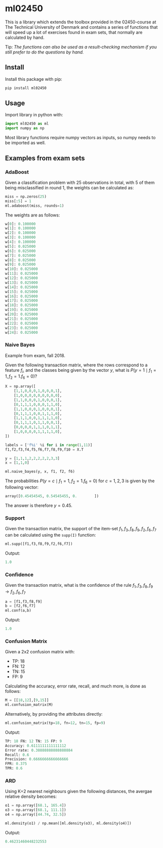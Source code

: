 # ml02450
This is a library which extends the toolbox provided in the 02450-course at The Technical University of Denmark and contains a series of functions that will speed up a lot of exercises found in exam sets, that normally are calculated by hand. 

Tip: *The functions can also be used as a result-checking mechanism if you still prefer to do the questions by hand.*
## Install
Install this package with pip:
```bash
pip install ml02450
```

## Usage
Import library in python with:
```python
import ml02450 as ml
import numpy as np
```

Most library functions require numpy vectors as inputs, so numpy needs to be imported as well.

## Examples from exam sets
### AdaBoost
Given a classification problem with 25 observations in total, with 5 of them being misclassified in round 1, the weights can be calculated as:

```python
miss = np.zeros(25)
miss[:5] = 1
ml.adaboost(miss, rounds=1)
```

The weights are as follows:
```python
w[0]: 0.100000
w[1]: 0.100000
w[2]: 0.100000
w[3]: 0.100000
w[4]: 0.100000
w[5]: 0.025000
w[6]: 0.025000
w[7]: 0.025000
w[8]: 0.025000
w[9]: 0.025000
w[10]: 0.025000
w[11]: 0.025000
w[12]: 0.025000
w[13]: 0.025000
w[14]: 0.025000
w[15]: 0.025000
w[16]: 0.025000
w[17]: 0.025000
w[18]: 0.025000
w[19]: 0.025000
w[20]: 0.025000
w[21]: 0.025000
w[22]: 0.025000
w[23]: 0.025000
w[24]: 0.025000
```

### Naive Bayes
Example from exam, fall 2018. 

Given the following transaction matrix, where the rows correspond to a feature $f_i$, and the classes being given by the vector $y$, 
what is $P(y=1 \mid f_1=1, f_2=1. f_6=0)$?
```python
X = np.array([
    [1,1,0,0,0,1,0,0,0,1],
    [1,0,0,0,0,0,0,0,0,0],
    [1,1,0,0,0,1,0,0,0,1],
    [0,1,1,1,0,0,0,1,1,0],
    [1,1,0,0,0,1,0,0,0,1],
    [0,1,1,1,0,0,1,1,1,0],
    [1,1,1,0,0,1,1,1,1,0],
    [0,1,1,1,0,1,1,0,0,1],
    [0,0,0,0,1,1,1,0,1,1],
    [1,0,0,0,0,1,1,1,1,0],
])

labels = ['f%i' %i for i in range(1,11)]
f1,f2,f3,f4,f5,f6,f7,f8,f9,f10 = X.T

y = [1,1,1,2,2,2,2,2,3,3]
x = [1,1,0]

ml.naive_bayes(y, x, f1, f2, f6)
```

The probabilities $P(y=c \mid f_1=1, f_2=1. f_6=0)$ for $c=1,2,3$ is given by the following vector:
```python
array([0.45454545, 0.54545455, 0.        ])
```
The answer is therefore $y=0.45$.

### Support
Given the transaction matrix, the support of the item-set ${f_1, f_3, f_8, f_9, f_2, f_6, f_7}$  can be calculated using the `supp(I)` function: 
```python
ml.supp([f1,f3,f8,f9,f2,f6,f7])
```
Output:
```python
1.0
```

### Confidence
Given the transaction matrix, what is the confidence of the rule ${f_1, f_3, f_8, f_9} \rightarrow {f_2,f_6,f_7}$  
```python
a = [f1,f3,f8,f9]
b = [f2,f6,f7]
ml.conf(a,b)
```
Output:
```python
1.0
```

### Confusion Matrix
Given a 2x2 confusion matrix with:
 * TP: 18
 * FN: 12
 * TN: 15
 * FP: 9

Calculating the accuracy, error rate, recall, and much more, is done as follows:
```python
M = [[18,12],[9,15]]
ml.confusion_matrix(M)
```

Alternatively, by providing the attributes directly:

```python
ml.confusion_matrix(tp=18, fn=12, tn=15, fp=9)
```

Output:
```python
TP: 18 FN: 12 TN: 15 FP: 9
Accuracy: 0.6111111111111112
Error rate: 0.38888888888888884
Recall: 0.6
Precision: 0.6666666666666666
FPR: 0.375
TPR: 0.6
```

### ARD
Using K=2 nearest neighbours given the following distances, the avergae relative density becomes:
```python
o1 = np.array([68.1, 165.4])
o3 = np.array([68.1, 111.1])
o4 = np.array([44.74, 32.5])

ml.density(o1) / np.mean([ml.density(o3), ml.density(o4)])
```

Output:
```python
0.46231460448232553
```